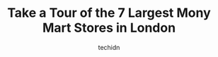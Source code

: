 ---
layout: ampstory
image: https://i0.wp.com/www.auto.or.id/wp-content/uploads/2023/06/money-mart-0-london-1686323909.jpeg?resize=640,853
author: techidn
featured: false
description: London, Ontario, Canada is a haven for Mony Mart enthusiasts, boasting an impressive array of 7 top-notch establishments. Whether youre a seasoned connoisseur or simply curious to explore t
title: Take a Tour of the 7 Largest Mony Mart Stores in London
cover:
   title: Take a Tour of the 7 Largest Mony Mart Stores in London
   subtitle: AUTO.OR.ID
   background: https://www.auto.or.id/wp-content/uploads/2023/06/money-mart-0-london-1686323909.jpeg

pages: 
 - layout: thirds
   top: <h1>#1 Money Mart</h1>
   bottom: "<p>Herna and Hetvi helped us out , they were polite and very very helpful!!! I recommend this location and company!!</p>"
   background: https://www.auto.or.id/wp-content/uploads/2023/06/money-mart-1-london-1686323910.jpeg
   backgroundblur: true
 - layout: thirds
   top: <h1>#2 Money Mart</h1>
   bottom: "<p>1905 Dundas St, London, ON N5V 3P1, Canada</p>"
   background: https://www.auto.or.id/wp-content/uploads/2023/06/money-mart-2-london-1686323911.jpeg
   cta:
      link: https://www.auto.or.id/take-a-tour-of-the-7-largest-mony-mart-stores-in-london/
      text: Take a Tour of the 7 Largest Mony Mart Stores in London
 - layout: thirds
   top: <h1>#3 Money Mart</h1>
   bottom: "<p>654 Wonderland Rd N, London, ON N6H 3E5, Canada</p>"
   background: https://images.unsplash.com/photo-1532581140115-3e355d1ed1de?ixlib=rb-4.0.3&ixid=MnwxMjA3fDB8MHxwaG90by1wYWdlfHx8fGVufDB8fHx8&auto=format&fit=crop&w=640&h=853&q=80
   cta:
      link: https://www.auto.or.id/take-a-tour-of-the-7-largest-mony-mart-stores-in-london/
      text: Take a Tour of the 7 Largest Mony Mart Stores in London
 - layout: thirds
   top: <h1>#4 Money Mart</h1>
   bottom: "<p>100 Belmont Dr #8, London, ON N6J 3T4, Canada</p>"
   background: https://images.unsplash.com/photo-1602343231320-87c11b1adcda?ixlib=rb-4.0.3&ixid=MnwxMjA3fDB8MHxwaG90by1wYWdlfHx8fGVufDB8fHx8&auto=format&fit=crop&w=640&h=853&q=80
   cta:
      link: https://www.auto.or.id/take-a-tour-of-the-7-largest-mony-mart-stores-in-london/
      text: Take a Tour of the 7 Largest Mony Mart Stores in London
 - layout: thirds
   top: <h1>#5 Money Mart</h1>
   bottom: "<p>841 Wellington Rd unit b1, London, ON N6E 3R5, Canada</p>"
   background: https://images.unsplash.com/photo-1639927671345-157606d5ac2e?ixlib=rb-4.0.3&ixid=MnwxMjA3fDB8MHxwaG90by1wYWdlfHx8fGVufDB8fHx8&auto=format&fit=crop&w=640&h=853&q=80
   cta:
      link: https://www.auto.or.id/take-a-tour-of-the-7-largest-mony-mart-stores-in-london/
      text: Take a Tour of the 7 Largest Mony Mart Stores in London
 - layout: thirds
   top: <h1>#6 Western Union Agent Location</h1>
   bottom: "<p>Money Mart, 1326 Huron St, London, ON N5V 2E2, Canada</p>"
   background: https://images.unsplash.com/photo-1637160969718-6618307797f4?ixlib=rb-4.0.3&ixid=MnwxMjA3fDB8MHxwaG90by1wYWdlfHx8fGVufDB8fHx8&auto=format&fit=crop&w=640&h=853&q=80
   cta:
      link: https://www.auto.or.id/take-a-tour-of-the-7-largest-mony-mart-stores-in-london/
      text: Take a Tour of the 7 Largest Mony Mart Stores in London

 - layout: thirds
   middle: Continue reading...
   background: https://images.unsplash.com/photo-1596157783372-71ada8d5836b?ixlib=rb-4.0.3&ixid=MnwxMjA3fDB8MHxwaG90by1wYWdlfHx8fGVufDB8fHx8&auto=format&fit=crop&w=640&h=853&q=80
   cta:
      link: https://www.auto.or.id/take-a-tour-of-the-7-largest-mony-mart-stores-in-london/
      text: Take a Tour of the 7 Largest Mony Mart Stores in London

---